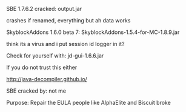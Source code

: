 SBE 1.7.6.2 cracked: 
output.jar

crashes if renamed, everything but ah data works


SkyblockAddons 1.6.0 beta 7: 
SkyblockAddons-1.5.4-for-MC-1.8.9.jar

think its a virus and i put session id logger in it?

Check for yourself with: 
jd-gui-1.6.6.jar

If you do not trust this either

http://java-decompiler.github.io/

SBE cracked by: not me

Purpose: Repair the EULA people like AlphaElite and Biscuit broke
